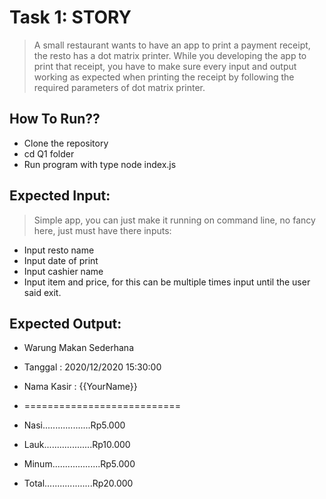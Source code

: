 # **Task 1: STORY**

> A small restaurant wants to have an app to print a payment receipt, the resto has a dot matrix printer. While you developing the app to print that receipt, you have to make sure every input and output working as expected when printing the receipt by following the required parameters of dot matrix printer.

## **How To Run??**

* Clone the repository
* cd Q1 folder
* Run program with type node index.js
  
## **Expected Input:**
>Simple app, you can just make it running on command line, no fancy here, just must have there inputs:
* Input resto name
* Input date of print
* Input cashier name
* Input item and price, for this can be multiple times input until the user said exit.


## **Expected Output:**
* Warung Makan Sederhana
* Tanggal :	2020/12/2020 15:30:00
* Nama Kasir : 	    {{YourName}}
* ===========================
* Nasi...................Rp5.000
* Lauk...................Rp10.000
* Minum...................Rp5.000

* Total...................Rp20.000
